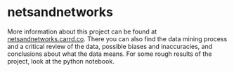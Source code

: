 # netsandnetworks

More information about this project can be found at [netsandnetworks.carrd.co](netsandnetworks.carrd.co). There you can also find the data mining process and a critical review of the data, possible biases and inaccuracies, and conclusions about what the data means. For some rough results of the project, look at the python notebook.
